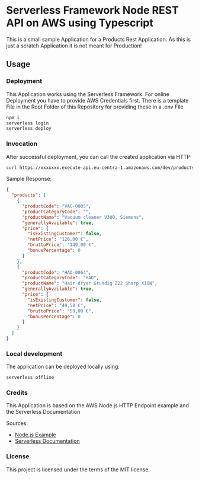 <!--
title: 'AWS Simple HTTP Endpoint in Typescript'
description: 'This is a small sample application for using Serverless + Typescript'
layout: Doc
framework: v3
platform: AWS
language: nodeJS
priority: 1
authorLink: 'https://github.com/serverless'
authorName: 'Daniel Soßnowski'
authorAvatar: 'https://avatars.githubusercontent.com/u/40322103?v=4'
-->

# Serverless Framework Node REST API on AWS using Typescript

This is a small sample Application for a Products Rest Application.
As this is just a scratch Application it is not meant for Production!

## Usage

### Deployment

This Application works using the Serverless Framework.
For online Deployment you have to provide AWS Credentials first.
There is a template File in the Root Folder of this Repository for providing these in a .env File

```bash
npm i
serverless login
serverless deploy
```

### Invocation

After successful deployment, you can call the created application via HTTP:

```bash
curl https://xxxxxxx.execute-api.eu-centra-1.amazonaws.com/dev/products
```

Sample Response:

```json
{
  "products": [
    {
      "productCode": "VAC-0005",
      "productCategoryCode": "",
      "productName": "Vacuum cleaner V300, Siemens",
      "generallyAvailable": true,
      "price": {
        "isExistingCustomer": false,
        "netPrice": "126,00 €",
        "bruttoPrice": "149,00 €",
        "bonusPercentage": 0
      }
    },
    {
      "productCode": "HAD-0064",
      "productCategoryCode": "HAD",
      "productName": "Hair dryer Grundig Z22 Sharp XION",
      "generallyAvailable": true,
      "price": {
        "isExistingCustomer": false,
        "netPrice": "49,58 €",
        "bruttoPrice": "59,00 €",
        "bonusPercentage": 0
      }
    }
  ]
}
```

### Local development

The application can be deployed locally using:

```bash
serverless offline
```





### Credits
This Application is based on the AWS Node.js HTTP Endpoint example and the Serverless Documentation

Sources: 
- [Node.js Example](https://github.com/serverless/examples/tree/master/aws-node-simple-http-endpoint)
- [Serverless Documentation](https://www.serverless.com/framework/docs/)


### License
This project is licensed under the terms of the MIT license.
